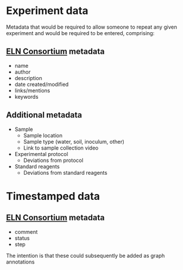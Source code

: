 # Experiment data
Metadata that would be required to allow someone to repeat any given experiment and would be required to be entered, comprising:
## [ELN Consortium](https://github.com/TheELNConsortium/TheELNFileFormat/blob/master/SPECIFICATION.md) metadata
- name
- author
- description
- date created/modified
- links/mentions
- keywords

## Additional metadata
- Sample
  - Sample location
  - Sample type (water, soil, inoculum, other)
  - Link to sample collection video
- Experimental protocol
  - Deviations from protocol
- Standard reagents
  - Deviations from standard reagents

# Timestamped data
## [ELN Consortium](https://github.com/TheELNConsortium/TheELNFileFormat/blob/master/SPECIFICATION.md) metadata
- comment
- status
- step

The intention is that these could subsequently be added as graph annotations
